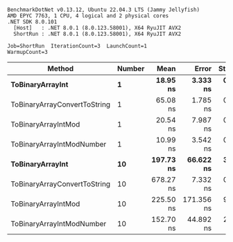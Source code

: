 ```

BenchmarkDotNet v0.13.12, Ubuntu 22.04.3 LTS (Jammy Jellyfish)
AMD EPYC 7763, 1 CPU, 4 logical and 2 physical cores
.NET SDK 8.0.101
  [Host]   : .NET 8.0.1 (8.0.123.58001), X64 RyuJIT AVX2
  ShortRun : .NET 8.0.1 (8.0.123.58001), X64 RyuJIT AVX2

Job=ShortRun  IterationCount=3  LaunchCount=1  
WarmupCount=3  

```
| Method                       | Number | Mean      | Error      | StdDev   | Min       | Max       | Gen0   | Allocated |
|----------------------------- |------- |----------:|-----------:|---------:|----------:|----------:|-------:|----------:|
| **ToBinaryArrayInt**             | **1**      |  **18.95 ns** |   **3.333 ns** | **0.183 ns** |  **18.74 ns** |  **19.06 ns** | **0.0004** |      **32 B** |
| ToBinaryArrayConvertToString | 1      |  65.08 ns |   1.785 ns | 0.098 ns |  64.98 ns |  65.18 ns | 0.0011 |      96 B |
| ToBinaryArrayIntMod          | 1      |  20.54 ns |   7.987 ns | 0.438 ns |  20.25 ns |  21.04 ns | 0.0004 |      32 B |
| ToBinaryArrayIntModNumber    | 1      |  10.99 ns |   3.542 ns | 0.194 ns |  10.85 ns |  11.21 ns | 0.0004 |      32 B |
| **ToBinaryArrayInt**             | **10**     | **197.73 ns** |  **66.622 ns** | **3.652 ns** | **193.69 ns** | **200.79 ns** | **0.0038** |     **320 B** |
| ToBinaryArrayConvertToString | 10     | 678.27 ns |   7.332 ns | 0.402 ns | 677.96 ns | 678.72 ns | 0.0114 |    1024 B |
| ToBinaryArrayIntMod          | 10     | 225.50 ns | 171.356 ns | 9.393 ns | 216.09 ns | 234.87 ns | 0.0038 |     320 B |
| ToBinaryArrayIntModNumber    | 10     | 152.70 ns |  44.892 ns | 2.461 ns | 151.23 ns | 155.54 ns | 0.0038 |     320 B |
